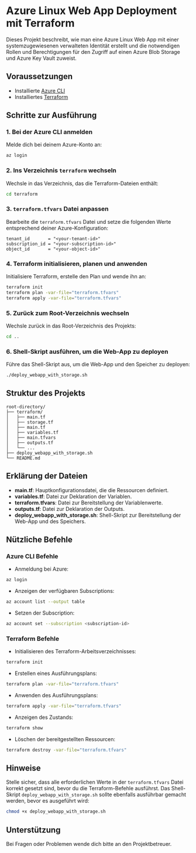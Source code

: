 
# Azure Linux Web App Deployment mit Terraform

Dieses Projekt beschreibt, wie man eine Azure Linux Web App mit einer systemzugewiesenen verwalteten Identität erstellt und die notwendigen Rollen und Berechtigungen für den Zugriff auf einen Azure Blob Storage und Azure Key Vault zuweist.

## Voraussetzungen

- Installierte [Azure CLI](https://docs.microsoft.com/en-us/cli/azure/install-azure-cli)
- Installiertes [Terraform](https://www.terraform.io/downloads.html)

## Schritte zur Ausführung

### 1. Bei der Azure CLI anmelden

Melde dich bei deinem Azure-Konto an:
```bash
az login
```

### 2. Ins Verzeichnis `terraform` wechseln

Wechsle in das Verzeichnis, das die Terraform-Dateien enthält:
```bash
cd terraform
```

### 3. `terraform.tfvars` Datei anpassen

Bearbeite die `terraform.tfvars` Datei und setze die folgenden Werte entsprechend deiner Azure-Konfiguration:
```hcl
tenant_id       = "<your-tenant-id>"
subscription_id = "<your-subscription-id>"
object_id       = "<your-object-id>"
```

### 4. Terraform initialisieren, planen und anwenden

Initialisiere Terraform, erstelle den Plan und wende ihn an:
```bash
terraform init
terraform plan -var-file="terraform.tfvars"
terraform apply -var-file="terraform.tfvars"
```

### 5. Zurück zum Root-Verzeichnis wechseln

Wechsle zurück in das Root-Verzeichnis des Projekts:
```bash
cd ..
```

### 6. Shell-Skript ausführen, um die Web-App zu deployen

Führe das Shell-Skript aus, um die Web-App und den Speicher zu deployen:
```bash
./deploy_webapp_with_storage.sh
```

## Struktur des Projekts

```
root-directory/
├── terraform/
│   ├── main.tf
│   ├── storage.tf
│   ├── main.tf
│   ├── variables.tf
│   ├── main.tfvars
│   ├── outputs.tf
│   └── ...
├── deploy_webapp_with_storage.sh
└── README.md
```

## Erklärung der Dateien

- **main.tf**: Hauptkonfigurationsdatei, die die Ressourcen definiert.
- **variables.tf**: Datei zur Deklaration der Variablen.
- **terraform.tfvars**: Datei zur Bereitstellung der Variablenwerte.
- **outputs.tf**: Datei zur Deklaration der Outputs.
- **deploy_webapp_with_storage.sh**: Shell-Skript zur Bereitstellung der Web-App und des Speichers.

## Nützliche Befehle

### Azure CLI Befehle

- Anmeldung bei Azure:
```bash
az login
```

- Anzeigen der verfügbaren Subscriptions:
```bash
az account list --output table
```

- Setzen der Subscription:
```bash
az account set --subscription <subscription-id>
```

### Terraform Befehle

- Initialisieren des Terraform-Arbeitsverzeichnisses:
```bash
terraform init
```

- Erstellen eines Ausführungsplans:
```bash
terraform plan -var-file="terraform.tfvars"
```

- Anwenden des Ausführungsplans:
```bash
terraform apply -var-file="terraform.tfvars"
```

- Anzeigen des Zustands:
```bash
terraform show
```

- Löschen der bereitgestellten Ressourcen:
```bash
terraform destroy -var-file="terraform.tfvars"
```

## Hinweise

Stelle sicher, dass alle erforderlichen Werte in der `terraform.tfvars` Datei korrekt gesetzt sind, bevor du die Terraform-Befehle ausführst. Das Shell-Skript `deploy_webapp_with_storage.sh` sollte ebenfalls ausführbar gemacht werden, bevor es ausgeführt wird:
```bash
chmod +x deploy_webapp_with_storage.sh
```

## Unterstützung

Bei Fragen oder Problemen wende dich bitte an den Projektbetreuer.
